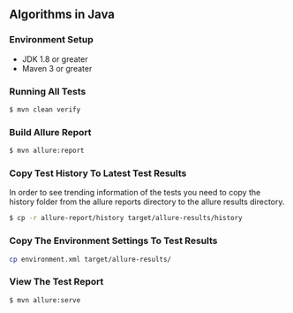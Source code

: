 ## Algorithms in Java

### Environment Setup

* JDK 1.8 or greater
* Maven 3 or greater

### Running All Tests

```bash
$ mvn clean verify
```

### Build Allure Report

```bash
$ mvn allure:report
```

### Copy Test History To Latest Test Results
In order to see trending information of the tests you 
need to copy the history folder from the allure reports 
directory to the allure results directory.

```bash
$ cp -r allure-report/history target/allure-results/history
```
### Copy The Environment Settings To Test Results
```bash
cp environment.xml target/allure-results/
```

### View The Test Report

```bash
$ mvn allure:serve
```

